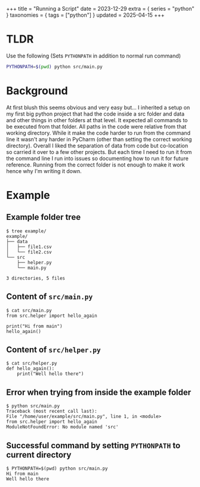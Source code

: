 +++
title = "Running a Script"
date = 2023-12-29
extra = { series = "python" }
taxonomies = { tags = ["python"] }
updated = 2025-04-15
+++

# TLDR

Use the following (Sets `PYTHONPATH` in addition to normal run command)

```sh
PYTHONPATH=$(pwd) python src/main.py
```

# Background

At first blush this seems obvious and very easy but...
I inherited a setup on my first big python project that had the code inside a src folder and data and other things in other folders at that level.
It expected all commands to be executed from that folder.
All paths in the code were relative from that working directory.
While it make the code harder to run from the command line it wasn't any harder in PyCharm (other than setting the correct working directory).
Overall I liked the separation of data from code but co-location so carried it over to a few other projects.
But each time I need to run it from the command line I run into issues so documenting how to run it for future reference.
Running from the correct folder is not enough to make it work hence why I'm writing it down.

# Example

## Example folder tree

```
$ tree example/
example/
├── data
│   ├── file1.csv
│   └── file2.csv
└── src
    ├── helper.py
    └── main.py

3 directories, 5 files
```

## Content of `src/main.py`

```
$ cat src/main.py 
from src.helper import hello_again

print("Hi from main")
hello_again()
```

## Content of `src/helper.py`

```
$ cat src/helper.py 
def hello_again():
	print("Well hello there")
```

## Error when trying from inside the example folder

```
$ python src/main.py
Traceback (most recent call last):
File "/home/user/example/src/main.py", line 1, in <module>
from src.helper import hello_again
ModuleNotFoundError: No module named 'src'
```

## Successful command by setting `PYTHONPATH` to current directory

```
$ PYTHONPATH=$(pwd) python src/main.py
Hi from main
Well hello there
```
